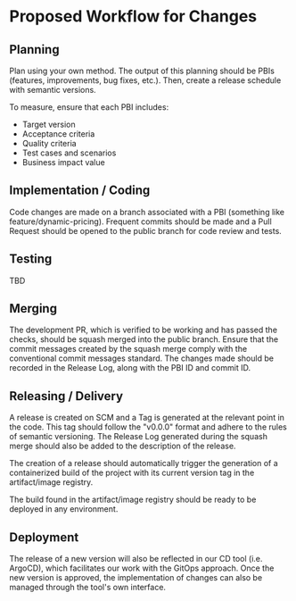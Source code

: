 # Proposed Workflow for Changes

## Planning

Plan using your own method. The output of this planning should be PBIs
(features, improvements, bug fixes, etc.). Then, create a release schedule with
semantic versions.

To measure, ensure that each PBI includes:

- Target version
- Acceptance criteria
- Quality criteria
- Test cases and scenarios
- Business impact value

## Implementation / Coding

Code changes are made on a branch associated with a PBI (something like
feature/dynamic-pricing). Frequent commits should be made and a Pull Request
should be opened to the public branch for code review and tests.

## Testing

TBD

## Merging

The development PR, which is verified to be working and has passed the checks,
should be squash merged into the public branch. Ensure that the commit messages
created by the squash merge comply with the conventional commit messages
standard. The changes made should be recorded in the Release Log, along with the
PBI ID and commit ID.

## Releasing / Delivery

A release is created on SCM and a Tag is generated at the relevant point in the
code. This tag should follow the "v0.0.0" format and adhere to the rules of
semantic versioning. The Release Log generated during the squash merge should
also be added to the description of the release.

The creation of a release should automatically trigger the generation of a
containerized build of the project with its current version tag in the
artifact/image registry.

The build found in the artifact/image registry should be ready to be deployed in
any environment.

## Deployment

The release of a new version will also be reflected in our CD tool (i.e.
ArgoCD), which facilitates our work with the GitOps approach. Once the new
version is approved, the implementation of changes can also be managed through
the tool's own interface.
